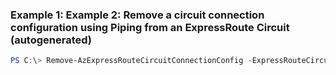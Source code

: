 ### Example 1: Example 2: Remove a circuit connection configuration using Piping from an ExpressRoute Circuit (autogenerated)
```powershell
PS C:\> Remove-AzExpressRouteCircuitConnectionConfig -ExpressRouteCircuit $circuit_init -Name $circuitConnectionName
```


